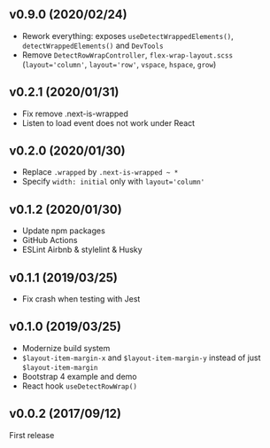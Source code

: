 ## v0.9.0 (2020/02/24)

- Rework everything: exposes `useDetectWrappedElements()`, `detectWrappedElements()` and `DevTools`
- Remove `DetectRowWrapController`, `flex-wrap-layout.scss` (`layout='column'`, `layout='row'`, `vspace`, `hspace`, `grow`)

## v0.2.1 (2020/01/31)

- Fix remove .next-is-wrapped
- Listen to load event does not work under React

## v0.2.0 (2020/01/30)

- Replace `.wrapped` by `.next-is-wrapped ~ *`
- Specify `width: initial` only with `layout='column'`

## v0.1.2 (2020/01/30)

- Update npm packages
- GitHub Actions
- ESLint Airbnb & stylelint & Husky

## v0.1.1 (2019/03/25)

- Fix crash when testing with Jest

## v0.1.0 (2019/03/25)

- Modernize build system
- `$layout-item-margin-x` and `$layout-item-margin-y` instead of just `$layout-item-margin`
- Bootstrap 4 example and demo
- React hook `useDetectRowWrap()`

## v0.0.2 (2017/09/12)

First release
